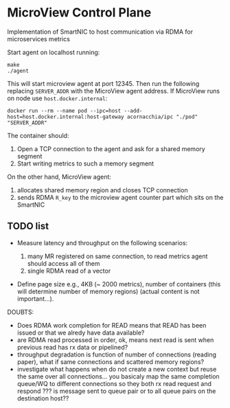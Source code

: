 MicroView Control Plane
======================

Implementation of SmartNIC to host communication via RDMA for microservices metrics

Start agent on localhost running:
```
make
./agent
```

This will start microview agent at port 12345. Then run the following replacing `SERVER_ADDR` with the MicroView 
agent address. If MicroView runs on node use `host.docker.internal`:
```
docker run --rm --name pod --ipc=host --add-host=host.docker.internal:host-gateway acornacchia/ipc "./pod" "SERVER_ADDR"
```

The container should:
1. Open a TCP connection to the agent and ask for a shared memory segment
2. Start writing metrics to such a memory segment

On the other hand, MicroView agent:
1. allocates shared memory region and closes TCP connection
2. sends RDMA `R_key` to the microview agent counter part which sits on the SmartNIC

## TODO list
- Measure latency and throughput on the following scenarios:
    1. many MR registered on same connection, to read metrics agent should access all of them
    2. single RDMA read of a vector

- Define page size e.g., 4KB (~ 2000 metrics), number of containers (this will determine number of memory regions)
 (actual content is not important...).

DOUBTS:
 - Does RDMA work completion for READ means that READ has been issued or that we alredy have data available? 
 - are RDMA read processed in order, ok, means next read is sent when previous read has rx data or pipelined? 
 - throughput degradation is function of number of connections (reading paper), what if same connections and scattered memory regions?
 - investigate what happens when do not create a new context but reuse the same over all connections... you basicaly map the same completion queue/WQ to 
  different connections so they both rx read request and respond ??? is message sent to queue pair or to all queue pairs on the destination host??